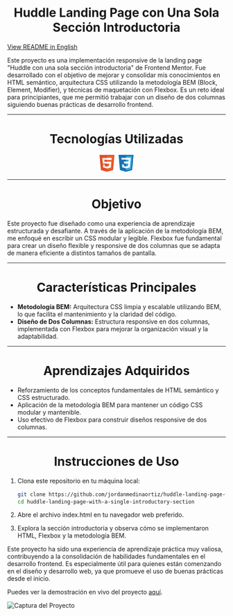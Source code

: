 <h1 align="center">Huddle Landing Page con Una Sola Sección Introductoria</h1>

<p align="left">
  <a href="README.md" target="_blank">
    View README in English
  </a>
</p>

<p>
  Este proyecto es una implementación responsive de la landing page "Huddle con una sola sección introductoria" de Frontend Mentor. Fue desarrollado con el objetivo de mejorar y consolidar mis conocimientos en HTML semántico, arquitectura CSS utilizando la metodología BEM (Block, Element, Modifier), y técnicas de maquetación con Flexbox. Es un reto ideal para principiantes, que me permitió trabajar con un diseño de dos columnas siguiendo buenas prácticas de desarrollo frontend.
</p>

<hr>

<h1 align="center">Tecnologías Utilizadas</h1>

<div align="center">
  <img src="https://github.com/devicons/devicon/blob/master/icons/html5/html5-original.svg" alt="HTML5" title="HTML5" width="40px">
  <img src="https://github.com/devicons/devicon/blob/master/icons/css3/css3-original.svg" alt="CSS3" title="CSS3" width="40px">
</div>

<hr>

<h1 align="center">Objetivo</h1>

<p>
  Este proyecto fue diseñado como una experiencia de aprendizaje estructurada y desafiante. A través de la aplicación de la metodología BEM, me enfoqué en escribir un CSS modular y legible. Flexbox fue fundamental para crear un diseño flexible y responsive de dos columnas que se adapta de manera eficiente a distintos tamaños de pantalla.
</p>

<hr>

<h1 align="center">Características Principales</h1>

<ul>
  <li><b>Metodología BEM:</b> Arquitectura CSS limpia y escalable utilizando BEM, lo que facilita el mantenimiento y la claridad del código.</li>
  <li><b>Diseño de Dos Columnas:</b> Estructura responsive en dos columnas, implementada con Flexbox para mejorar la organización visual y la adaptabilidad.</li>
</ul>

<hr>

<h1 align="center">Aprendizajes Adquiridos</h1>

<ul>
  <li>Reforzamiento de los conceptos fundamentales de HTML semántico y CSS estructurado.</li>
  <li>Aplicación de la metodología BEM para mantener un código CSS modular y mantenible.</li>
  <li>Uso efectivo de Flexbox para construir diseños responsive de dos columnas.</li>
</ul>

<hr>

<h1 align="center">Instrucciones de Uso</h1>

1. Clona este repositorio en tu máquina local:

   ```sh
   git clone https://github.com/jordanmedinaortiz/huddle-landing-page-with-a-single-introductory-section.git
   cd huddle-landing-page-with-a-single-introductory-section
   
2. Abre el archivo index.html en tu navegador web preferido.

3. Explora la sección introductoria y observa cómo se implementaron HTML, Flexbox y la metodología BEM.

<p> Este proyecto ha sido una experiencia de aprendizaje práctica muy valiosa, contribuyendo a la consolidación de habilidades fundamentales en el desarrollo frontend. Es especialmente útil para quienes están comenzando en el diseño y desarrollo web, ya que promueve el uso de buenas prácticas desde el inicio. </p>
<p> Puedes ver la demostración en vivo del proyecto <a href="https://jordanmedinaortiz.github.io/huddle-landing-page-with-a-single-introductory-section/" target="_blank">aquí</a>.
</p> <img src="huddle-landing-page-with-a-single-introductory-section.png" alt="Captura del Proyecto" title="Vista Previa de la Landing Page" />
